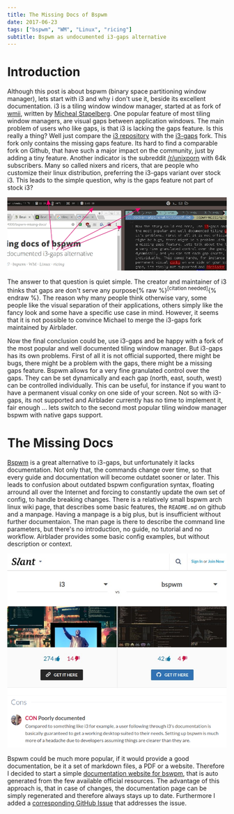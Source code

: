 ```yaml
---
title: The Missing Docs of Bspwm
date: 2017-06-23
tags: ["bspwm", "WM", "Linux", "ricing"]
subtitle: Bspwm as undocumented i3-gaps alternative
---
```


# Introduction
Although this post is about bspwm (binary space partitioning window manager), lets start with i3 and why i don't use it, beside its excellent documentation. i3 is a tiling window window manager, started at as fork of [wmii](https://wiki.archlinux.org/index.php/wmii), written by [Micheal Stapelberg](https://github.com/stapelberg). One popular feature of most tiling window managers, are visual gaps between application windows. The main problem of users who like gaps, is that i3 is lacking the gaps feature. Is this really a thing? Well just compare the [i3 repository](https://github.com/stapelberg/i3) with the [i3-gaps](https://github.com/Airblader/i3) fork. This fork only contains the missing gaps feature. Its hard to find a comparable fork on Github, that have such a major impact on the community, just by adding a tiny feature. Another indicator is the subreddit [/r/unixporn](https://www.reddit.com/r/unixporn/) with 64k subscribers. Many so called nixers and ricers, that are people who customize their linux distribution, preferring the i3-gaps variant over stock i3. This leads to the simple question, why is the gaps feature not part of stock i3?

![](/images/gaps.jpg)

The answer to that question is quiet simple. The creator and maintainer of i3 thinks that gaps are don't serve any purpose{% raw %}<sup>[citation needed]</sup>{% endraw %}. The reason why many people think otherwise vary, some people like the visual separation of their applications, others simply like the fancy look and some have a specific use case in mind. However, it seems that it is not possible to convince Michael to merge the i3-gaps fork maintained by Airblader.

Now the final conclusion could be, use i3-gaps and be happy with a fork of the most popular and well documented tiling window manager. But i3-gaps has its own problems. First of all it is not official supported, there might be bugs, there might be a problem with the gaps, there might be a missing gaps feature. Bspwm allows for a very fine granulated control over the gaps. They can be set dynamically and each gap (north, east, south, west) can be controlled individually. This can be useful, for instance if you want to have a permanent visual conky on one side of your screen. Not so with i3-gaps, its not supported and Airblader currently has no time to implement it, fair enough ... lets switch to the second most popular tiling window manager bspwm with native gaps support.

# The Missing Docs
[Bspwm](https://github.com/baskerville/bspwm) is a great alternative to i3-gaps, but unfortunately it lacks documentation. Not only that, the commands change over time, so that every guide and documentation will become outdatet sooner or later. This leads to confusion about outdated bspwm configuration syntax, floating arround all over the Internet and forcing to constantly update the own set of config, to handle breaking changes. There is a relatively small bspwm arch linux wiki page, that describes some basic features, the `README.md` on github and a manpage. Having a manpage is a big plus, but is insufficient without further documentaion. The man page is there to describe the command line parameters, but there's no introduction, no guide, no tutorial and no workflow. Airblader provides some basic config examples, but without description or context.


![](/images/slant-bspwm-i3.jpg)
![](/images/slant-bspwm-bad-docs.jpg)

Bspwm could be much more popular, if it would provide a good documentation, be it a set of markdown files, a PDF or a website. Therefore I decided to start a simple [documentation website for bswpm](https://madnight.github.io/bspwm/), that is auto generated from the few available official resources. The advantage of this approach is, that in case of changes, the documentation page can be simply regenerated and therefore always stays up to date. Furthermore I added a [corresponding GitHub Issue](https://github.com/baskerville/bspwm/issues/645) that addresses the issue.
